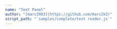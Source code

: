 ```yaml
---
name: "Text Panel"
author: "[marc2003](https://github.com/marc2k3)"
script_path: "`samples/complete/text reader.js`"
---
```

